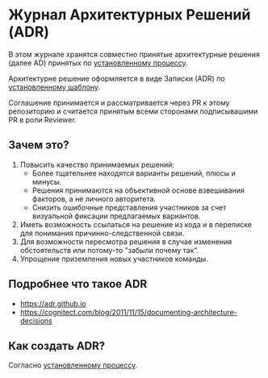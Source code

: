 # Журнал Архитектурных Решений (ADR)

В этом журнале хранятся совместно принятые архитектурные решения (далее AD) принятых по [установленному процессу](/processes/making-adr).

Архитектурне решение оформляется в виде Записки (ADR) по [установленному шаблону](000-template).

Соглашение принимается и рассматривается через PR к этому репозиторию и считается принятым всеми сторонами подписывашими PR в роли Reviewer.

## Зачем это?

1. Повысить качество принимаемых решений:
   - Более тщательнее находятся варианты решений, плюсы и минусы.
   - Решения принимаются на объективной основе взвешивания факторов, а не
     личного авторитета.
   - Снизить ошибочные представления участников за счет визуальной фиксации предлагаемых вариантов.
2. Иметь возможность ссылаться на решение из кода и в переписке для понимания
   причинно-следственной связи.
3. Для возможности пересмотра решения в случае изменения обстоятельств или
   потому-то "забыли почему так".
4. Упрощение приземления новых участников команды.

## Подробнее что такое ADR

* https://adr.github.io
* https://cognitect.com/blog/2011/11/15/documenting-architecture-decisions

## Как создать ADR?

Согласно [установленному процессу](/processes/making-adr).
